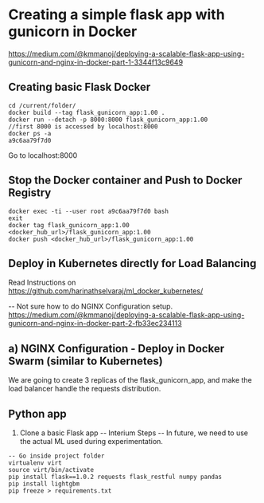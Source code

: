 # Creating a simple flask app with gunicorn in Docker
https://medium.com/@kmmanoj/deploying-a-scalable-flask-app-using-gunicorn-and-nginx-in-docker-part-1-3344f13c9649

## Creating basic Flask Docker
```
cd /current/folder/
docker build --tag flask_gunicorn_app:1.00 .
docker run --detach -p 8000:8000 flask_gunicorn_app:1.00             //first 8000 is accessed by localhost:8000
docker ps -a
a9c6aa79f7d0
```
Go to localhost:8000

## Stop the Docker container and Push to Docker Registry
```
docker exec -ti --user root a9c6aa79f7d0 bash
exit
docker tag flask_gunicorn_app:1.00 <docker_hub_url>/flask_gunicorn_app:1.00
docker push <docker_hub_url>/flask_gunicorn_app:1.00
```
## Deploy in Kubernetes directly for Load Balancing
Read Instructions on https://github.com/harinathselvaraj/ml_docker_kubernetes/

-- Not sure how to do NGINX Configuration setup. 
https://medium.com/@kmmanoj/deploying-a-scalable-flask-app-using-gunicorn-and-nginx-in-docker-part-2-fb33ec234113
## a) NGINX Configuration - Deploy in Docker Swarm (similar to Kubernetes) 
We are going to create 3 replicas of the flask_gunicorn_app, and make the load balancer handle the requests distribution.

## Python app
1) Clone a basic Flask app -- Interium Steps -- In future, we need to use the actual ML used during experimentation.
```
-- Go inside project folder 
virtualenv virt 
source virt/bin/activate 
pip install flask==1.0.2 requests flask_restful numpy pandas
pip install lightgbm
pip freeze > requirements.txt
```








